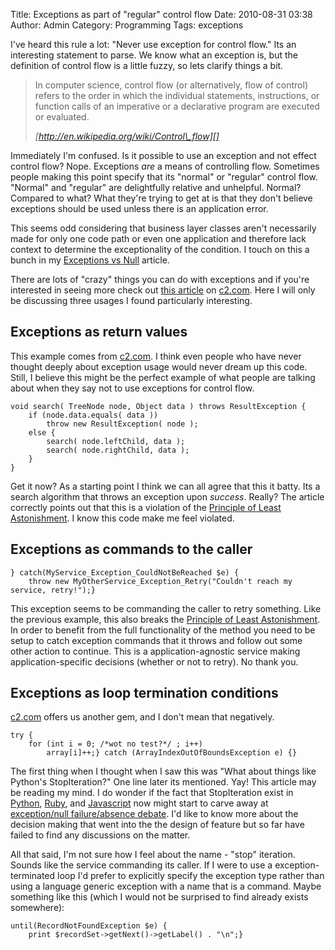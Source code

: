 Title: Exceptions as part of "regular" control flow
Date: 2010-08-31 03:38
Author: Admin
Category: Programming
Tags: exceptions

I've heard this rule a lot: "Never use exception for control flow." Its
an interesting statement to parse. We know what an exception is, but the
definition of control flow is a little fuzzy, so lets clarify things a
bit.

> 
>
> In computer science, control flow (or alternatively, flow of control)
> refers to the order in which the individual statements, instructions,
> or function calls of an imperative or a declarative program are
> executed or evaluated.
>
> 
> <cite>[http://en.wikipedia.org/wiki/Control\_flow][]</cite>
>
>

Immediately I'm confused. Is it possible to use an exception and not
effect control flow? Nope. Exceptions *are* a means of controlling flow.
Sometimes people making this point specify that its "normal" or
"regular" control flow. "Normal" and "regular" are delightfully relative
and unhelpful. Normal? Compared to what? What they're trying to get at
is that they don't believe exceptions should be used unless there is an
application error.

This seems odd considering that business layer classes aren't
necessarily made for only one code path or even one application and
therefore lack context to determine the exceptionality of the condition.
I touch on this a bunch in my [Exceptions vs Null][] article.

There are lots of "crazy" things you can do with exceptions and if
you're interested in seeing more check out [this article][] on
[c2.com][]. Here I will only be discussing three usages I found
particularly interesting.

## Exceptions as return values

This example comes from [c2.com][]. I think even people who have never
thought deeply about exception usage would never dream up this code.
Still, I believe this might be the perfect example of what people are
talking about when they say not to use exceptions for control flow.

~~~~ {name="code"}
void search( TreeNode node, Object data ) throws ResultException {
    if (node.data.equals( data ))
        throw new ResultException( node );
    else {
        search( node.leftChild, data );
        search( node.rightChild, data );
    }
}
~~~~

Get it now? As a starting point I think we can all agree that this it
batty. Its a search algorithm that throws an exception upon *success*.
Really? The article correctly points out that this is a violation of the
[Principle of Least Astonishment][]. I know this code make me feel
violated.

## Exceptions as commands to the caller

~~~~ {name="code"}
} catch(MyService_Exception_CouldNotBeReached $e) {
    throw new MyOtherService_Exception_Retry("Couldn't reach my service, retry!");}
~~~~

This exception seems to be commanding the caller to retry something.
Like the previous example, this also breaks the [Principle of Least
Astonishment][]. In order to benefit from the full functionality of the
method you need to be setup to catch exception commands that it throws
and follow out some other action to continue. This is a
application-agnostic service making application-specific decisions
(whether or not to retry). No thank you.

## Exceptions as loop termination conditions

[c2.com][] offers us another gem, and I don't mean that negatively.

~~~~ {name="code"}
try {
    for (int i = 0; /*wot no test?*/ ; i++)
        array[i]++;} catch (ArrayIndexOutOfBoundsException e) {}
~~~~

The first thing when I thought when I saw this was "What about things
like Python's StopIteration?" One line later its mentioned. Yay! This
article may be reading my mind. I do wonder if the fact that
StopIteration exist in [Python][], [Ruby][], and [Javascript][] now
might start to carve away at [exception/null failure/absence debate][].
I'd like to know more about the decision making that went into the the
design of feature but so far have failed to find any discussions on the
matter.

All that said, I'm not sure how I feel about the name - "stop"
iteration. Sounds like the service commanding its caller. If I were to
use a exception-terminated loop I'd prefer to explicitly specify the
exception type rather than using a language generic exception with a
name that is a command. Maybe something like this (which I would not be
surprised to find already exists somewhere):

~~~~ {name="code"}
until(RecordNotFoundException $e) {
    print $recordSet->getNext()->getLabel() . "\n";}
~~~~

[http://en.wikipedia.org/wiki/Control\_flow]: http://en.wikipedia.org/wiki/Control_flow
  [Exceptions vs Null]: http://blog.bywires.com/2010/08/exceptions-vs-null.html
  [this article]: http://c2.com/cgi/wiki?DontUseExceptionsForFlowControl
  [c2.com]: http://c2.com/
  [Principle of Least Astonishment]: http://c2.com/cgi/wiki?PrincipleOfLeastAstonishment
  [Python]: http://docs.python.org/library/exceptions.html#exceptions.StopIteration
  [Ruby]: http://books.google.com/books?id=jcUbTcr5XWwC&pg=PA138&lpg=PA138&dq=stopiteration+in+ruby&source=bl&ots=fHIjsb4sdD&sig=6TYYoWQX9zw-un9WPZMa4qk-UrA&hl=en&ei=1-N6TOefCIaKlwfT7bSzCg&sa=X&oi=book_result&ct=result&resnum=8&ved=0CDsQ6AEwBw#v=onepage&q=stopiteration%20in%20ruby&f=false
  [Javascript]: https://developer.mozilla.org/en/JavaScript/Guide/Iterators_and_Generators
  [exception/null failure/absence debate]: http://www.blogger.com/2010/08/exceptions-vs-null.html
